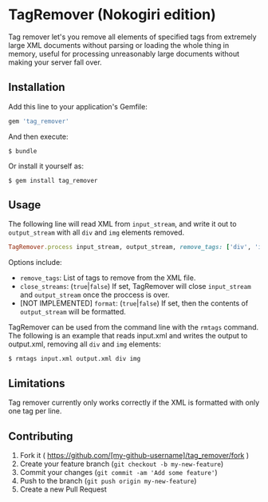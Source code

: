 # TagRemover (Nokogiri edition)

Tag remover let's you remove all elements of specified tags from extremely large XML documents without parsing or loading the whole thing in memory, useful for processing unreasonably large documents without making your server fall over.

## Installation

Add this line to your application's Gemfile:

```ruby
gem 'tag_remover'
```

And then execute:

    $ bundle

Or install it yourself as:

    $ gem install tag_remover

## Usage

The following line will read XML from `input_stream`, and write it out to `output_stream` with all `div` and `img` elements removed.

```ruby
TagRemover.process input_stream, output_stream, remove_tags: ['div', 'img']
```

Options include:

  * `remove_tags`: List of tags to remove from the XML file.
  * `close_streams`: (`true`|`false`) If set, TagRemover will close `input_stream` and `output_stream` once the proccess is over.
  * [NOT IMPLEMENTED] `format`: (`true`|`false`) If set, then the contents of `output_stream` will be formatted.

TagRemover can be used from the command line with the `rmtags` command. The following is an example that reads input.xml and writes the output to output.xml, removing all `div` and `img` elements:

    $ rmtags input.xml output.xml div img

## Limitations

Tag remover currently only works correctly if the XML is formatted with only one tag per line.

## Contributing

  1. Fork it ( https://github.com/[my-github-username]/tag_remover/fork )
  2. Create your feature branch (`git checkout -b my-new-feature`)
  3. Commit your changes (`git commit -am 'Add some feature'`)
  4. Push to the branch (`git push origin my-new-feature`)
  5. Create a new Pull Request
